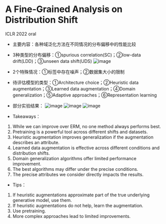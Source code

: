 # A Fine-Grained Analysis on Distribution Shift

ICLR 2022 oral

- 主要内容：各种域泛化方法在不同情况的分布偏移中的性能比较

- 3种类型的分布偏移：①spurious correlation(SC)；②low-data drift(LDD)；③unseen data shift(UDS)
![image](https://user-images.githubusercontent.com/46912520/190843403-654c5e37-e4c3-45f4-8009-cebf9b301753.png)

- 2个特殊情况：①标签中存在噪声；②数据集大小的限制

- 待评估模型的类型：①Architecture choice；②Heuristic data augmentation；③Learned data augmentation；④Domain generalization；⑤Adaptive approaches；⑥Representation learning 

- 部分实验结果：
![image](https://user-images.githubusercontent.com/46912520/190843569-a42edec5-3bda-4035-b30e-accc535cf5f4.png)
![image](https://user-images.githubusercontent.com/46912520/190843667-7d859b69-7602-4d65-9af6-432aa55bdb45.png)
![image](https://user-images.githubusercontent.com/46912520/190843656-7e5db7f7-c41d-4795-ac6c-69005c8b8d9b.png)

- Takeaways：
1. While we can improve over ERM, no one method always performs best. 
2. Pretraining is a powerful tool across different shifts and datasets. 
3. Heuristic augmentation improves generalization if the augmentation describes an attribute. 
4. Learned data augmentation is effective across different conditions and distribution shifts. 
5. Domain generalization algorithms offer limited performance improvement. 
6. The best algorithms may differ under the precise conditions. 
7. The precise attributes we consider directly impacts the results. 

- Tips：
1. If heuristic augmentations approximate part of the true underlying generative model, use them. 
2. If heuristic augmentations do not help, learn the augmentation. 
3. Use pretraining. 
4. More complex approaches lead to limited improvements. 

